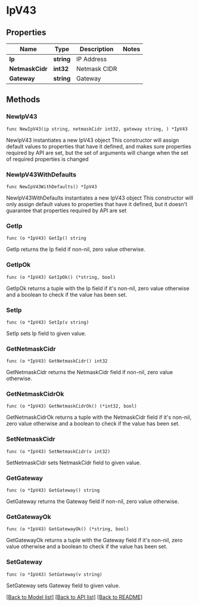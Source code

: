 # IpV43

## Properties

Name | Type | Description | Notes
------------ | ------------- | ------------- | -------------
**Ip** | **string** | IP Address | 
**NetmaskCidr** | **int32** | Netmask CIDR | 
**Gateway** | **string** | Gateway | 

## Methods

### NewIpV43

`func NewIpV43(ip string, netmaskCidr int32, gateway string, ) *IpV43`

NewIpV43 instantiates a new IpV43 object
This constructor will assign default values to properties that have it defined,
and makes sure properties required by API are set, but the set of arguments
will change when the set of required properties is changed

### NewIpV43WithDefaults

`func NewIpV43WithDefaults() *IpV43`

NewIpV43WithDefaults instantiates a new IpV43 object
This constructor will only assign default values to properties that have it defined,
but it doesn't guarantee that properties required by API are set

### GetIp

`func (o *IpV43) GetIp() string`

GetIp returns the Ip field if non-nil, zero value otherwise.

### GetIpOk

`func (o *IpV43) GetIpOk() (*string, bool)`

GetIpOk returns a tuple with the Ip field if it's non-nil, zero value otherwise
and a boolean to check if the value has been set.

### SetIp

`func (o *IpV43) SetIp(v string)`

SetIp sets Ip field to given value.


### GetNetmaskCidr

`func (o *IpV43) GetNetmaskCidr() int32`

GetNetmaskCidr returns the NetmaskCidr field if non-nil, zero value otherwise.

### GetNetmaskCidrOk

`func (o *IpV43) GetNetmaskCidrOk() (*int32, bool)`

GetNetmaskCidrOk returns a tuple with the NetmaskCidr field if it's non-nil, zero value otherwise
and a boolean to check if the value has been set.

### SetNetmaskCidr

`func (o *IpV43) SetNetmaskCidr(v int32)`

SetNetmaskCidr sets NetmaskCidr field to given value.


### GetGateway

`func (o *IpV43) GetGateway() string`

GetGateway returns the Gateway field if non-nil, zero value otherwise.

### GetGatewayOk

`func (o *IpV43) GetGatewayOk() (*string, bool)`

GetGatewayOk returns a tuple with the Gateway field if it's non-nil, zero value otherwise
and a boolean to check if the value has been set.

### SetGateway

`func (o *IpV43) SetGateway(v string)`

SetGateway sets Gateway field to given value.



[[Back to Model list]](../README.md#documentation-for-models) [[Back to API list]](../README.md#documentation-for-api-endpoints) [[Back to README]](../README.md)


